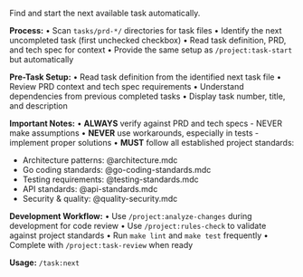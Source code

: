 Find and start the next available task automatically.

**Process:**
• Scan `tasks/prd-*/` directories for task files
• Identify the next uncompleted task (first unchecked checkbox)
• Read task definition, PRD, and tech spec for context
• Provide the same setup as `/project:task-start` but automatically

**Pre-Task Setup:**
• Read task definition from the identified next task file
• Review PRD context and tech spec requirements
• Understand dependencies from previous completed tasks
• Display task number, title, and description

**Important Notes:**
• **ALWAYS** verify against PRD and tech specs - NEVER make assumptions
• **NEVER** use workarounds, especially in tests - implement proper solutions
• **MUST** follow all established project standards:

- Architecture patterns: @architecture.mdc
- Go coding standards: @go-coding-standards.mdc
- Testing requirements: @testing-standards.mdc
- API standards: @api-standards.mdc
- Security & quality: @quality-security.mdc

**Development Workflow:**
• Use `/project:analyze-changes` during development for code review
• Use `/project:rules-check` to validate against project standards
• Run `make lint` and `make test` frequently
• Complete with `/project:task-review` when ready

**Usage:** `/task:next`

